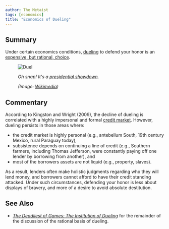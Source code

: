 ```yaml
---
author: The Metaist
tags: [economics]
title: "Economics of Dueling"
---
```


## Summary

<div class="entry-summary" markdown="1">

Under certain economics conditions, [dueling][wiki-1]
to defend your honor is an [expensive, but rational, choice][link-1].

</div>

<figure markdown="1">

![Duel]({{thumbnail}})

<figcaption markdown="1">

_Oh snap! It's a [presidential showdown][wiki-2]._

  <address markdown="1">

(Image: [Wikimedia](http://commons.wikimedia.org/wiki/File:Hamilton-burr-duel.jpg))</address>

</figcaption>
</figure><!--more-->

## Commentary

According to Kingston and Wright (2009), the decline of dueling is correlated
with a highly impersonal and formal [credit market][wiki-3]. However, dueling
persists in those areas where:

- the credit market is highly personal (e.g., antebellum South, 19th
  century Mexico, rural Paraguay today),
- subsistence depends on continuing a line of credit (e.g., Southern farmers,
  including Thomas Jefferson, were constantly paying off one lender by borrowing
  from another), and
- most of the borrowers assets are not liquid (e.g., property, slaves).

As a result, lenders often make holistic judgments regarding who they will
lend money, and borrowers cannot afford to have their credit standing attacked.
Under such circumstances, defending your honor is less about displays of bravery,
and more of a desire to avoid absolute destitution.

## See Also

- <cite>[The Deadliest of Games: The Institution of Dueling][link-1]</cite>
  for the remainder of the discussion of the rational basis of dueling.

[wiki-1]: http://en.wikipedia.org/wiki/Duel
[wiki-2]: http://en.wikipedia.org/wiki/Hamilton-Burr_duel
[wiki-3]: http://en.wikipedia.org/wiki/Credit_market
[wiki-4]: http://en.wikipedia.org/wiki/Male_chauvinism#Male_chauvinism
[link-1]: http://www3.amherst.edu/~cgkingston/duels.pdf
